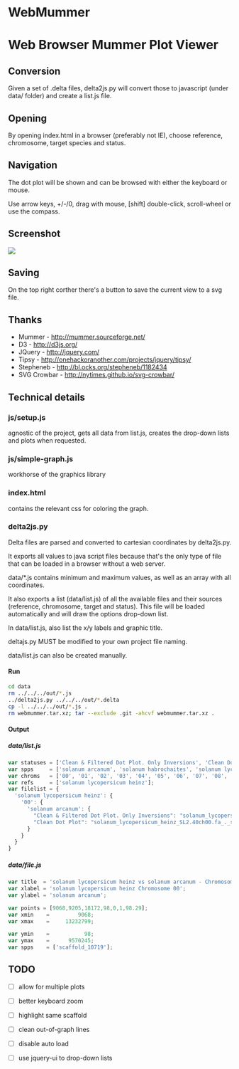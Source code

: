 WebMummer
=========
Web Browser Mummer Plot Viewer
==============================

Conversion
------------
Given a set of .delta files, delta2js.py will convert those to javascript (under data/ folder) and create a list.js file.

Opening
-------
By opening index.html in a browser (preferably not IE), choose reference, chromosome, target species and status.

Navigation
-----------
The dot plot will be shown and can be browsed with either the keyboard or mouse. 

Use arrow keys, +/-/0, drag with mouse, [shift] double-click, scroll-wheel or use the compass.

Screenshot
-------------
<img src="https://raw.github.com/sauloal/webmummer/master/Screenshot.png"/>

Saving
-------
On the top right corther there's a button to save the current view to a svg file.

Thanks
-------
* Mummer      - http://mummer.sourceforge.net/
* D3          - http://d3js.org/
* JQuery      - http://jquery.com/
* Tipsy       - http://onehackoranother.com/projects/jquery/tipsy/
* Stepheneb   - http://bl.ocks.org/stepheneb/1182434
* SVG Crowbar - http://nytimes.github.io/svg-crowbar/

Technical details
-------------------
### js/setup.js
agnostic of the project, gets all data from list.js, creates the drop-down lists and plots when requested.

### js/simple-graph.js
workhorse of the graphics library

### index.html
contains the relevant css for coloring the graph.

### delta2js.py
Delta files are parsed and converted to cartesian coordinates by delta2js.py.

It exports all values to java script files because that's the only type of file that can be loaded in a browser without a web server. 

data/*.js contains minimum and maximum values, as well as an array with all coordinates.

It also exports a list (data/list.js) of all the available files and their sources (reference, chromosome, target and status). This file will be loaded automatically and will draw the options drop-down list.

In data/list.js, also list the x/y labels and graphic title.

deltajs.py MUST be modified to your own project file naming.

data/list.js can also be created manually.

#### Run
``` bash
cd data
rm ../../../out/*.js
../delta2js.py ../../../out/*.delta
cp -l ../../../out/*.js .
rm webmummer.tar.xz; tar --exclude .git -ahcvf webmummer.tar.xz .
```

#### Output
##### data/list.js
``` javascript
var statuses = ['Clean & Filtered Dot Plot. Only Inversions', 'Clean Dot Plot'];
var spps     = ['solanum arcanum', 'solanum habrochaites', 'solanum lycopersicum heinz denovo', 'solanum pennellii'];
var chroms   = ['00', '01', '02', '03', '04', '05', '06', '07', '08', '09', '10', '11', '12'];
var refs     = ['solanum lycopersicum heinz'];
var filelist = {
  'solanum lycopersicum heinz': {
    '00': {
      'solanum arcanum': {
        "Clean & Filtered Dot Plot. Only Inversions": "solanum_lycopersicum_heinz_SL2.40ch00.fa_._solanum_arcanum_scaffold_final.assembly.fasta.delta.q.delta.filter.invertions.delta.js",
        "Clean Dot Plot": "solanum_lycopersicum_heinz_SL2.40ch00.fa_._solanum_arcanum_scaffold_final.assembly.fasta.delta.q.delta.js",
      }
    }
  }
}
```

##### data/file.js
``` javascript
var title  = 'solanum lycopersicum heinz vs solanum arcanum - Chromosome 00 - Clean Dot Plot';
var xlabel = 'solanum lycopersicum heinz Chromosome 00';
var ylabel = 'solanum arcanum';

var points = [9068,9205,18172,98,0,1,98.29];
var xmin    =         9068;
var xmax    =     13232799;

var ymin    =           98;
var ymax    =      9570245;
var spps    = ['scaffold_10719'];
```

TODO
--------
- [ ] allow for multiple plots
- [ ] better keyboard zoom
- [ ] highlight same scaffold
- [ ] clean out-of-graph lines
- [ ] disable auto load
- [ ] use jquery-ui to drop-down lists

